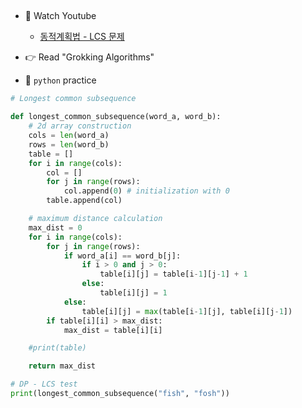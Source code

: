 ##

- 🍒 Watch Youtube
    - [동적계획법 - LCS 문제](https://www.youtube.com/watch?v=EAXDUxVYquY)
 

- 👉 Read "Grokking Algorithms"


- 🐍 `python` practice

```python
# Longest common subsequence

def longest_common_subsequence(word_a, word_b):
    # 2d array construction 
    cols = len(word_a)
    rows = len(word_b)
    table = []
    for i in range(cols):
        col = []
        for j in range(rows):
            col.append(0) # initialization with 0
        table.append(col)

    # maximum distance calculation
    max_dist = 0
    for i in range(cols):
        for j in range(rows):
            if word_a[i] == word_b[j]:
                if i > 0 and j > 0:
                    table[i][j] = table[i-1][j-1] + 1
                else:
                    table[i][j] = 1
            else:
                table[i][j] = max(table[i-1][j], table[i][j-1])
        if table[i][i] > max_dist:
            max_dist = table[i][i]

    #print(table)

    return max_dist

# DP - LCS test
print(longest_common_subsequence("fish", "fosh"))
```
